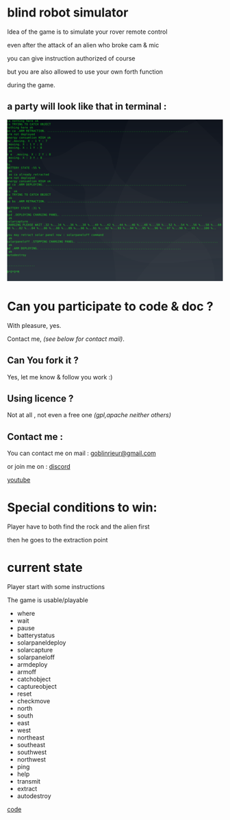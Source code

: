 # blind robot simulator

Idea of the game is to simulate your rover remote control 

even after the attack of an alien who broke cam & mic

you can give instruction authorized of course

but you are also allowed to use your own forth function 

during the game. 

## a party will look like that in terminal : 

![screenshot](https://github.com/goblinrieur/BlindRoverShellGame/blob/master/scr/screen.png)

# Can you participate to code & doc ?

With pleasure, yes.

Contact me, _(see below for contact mail)_.

## Can You fork it ? 

Yes, let me know & follow you work :) 

## Using licence ? 

Not at all , not even a free one _(gpl,apache neither others)_

## Contact me :

You can contact me on mail  : [goblinrieur@gmail.com](mailto://goblinrieur@gmail.com)

or join me on  : [discord](https://discord.gg/9szvduB)

[youtube](https://www.youtube.com/channel/UCnsW_UH9vXX-nBe3X-enXYA)

# Special conditions to win:

Player have to both find the rock and the alien first 

then he goes to the extraction point 

# current state 

Player start with some instructions

The game is usable/playable 

- where
- wait
- pause
- batterystatus
- solarpaneldeploy
- solarcapture
- solarpaneloff
- armdeploy
- armoff
- catchobject
- captureobject
- reset
- checkmove
- north
- south
- east
- west
- northeast
- southeast
- southwest
- northwest
- ping
- help
- transmit
- extract
- autodestroy

[code](BRS.fs)
